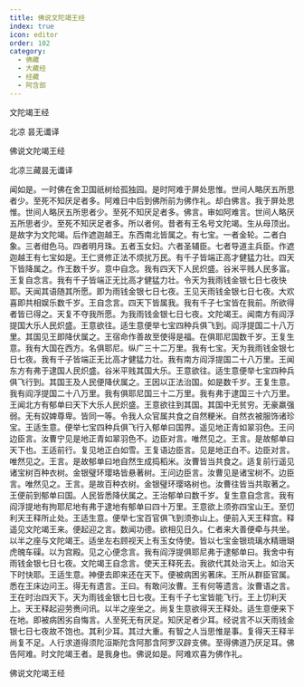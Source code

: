 ```yaml
---
title: 佛说文陀竭王经
index: true
icon: editor
order: 102
category:
  - 佛藏
  - 大藏经
  - 经藏
  - 阿含部
---
```


  文陀竭王经  

北凉 昙无谶译  

佛说文陀竭王经  

北凉三藏昙无谶译  

闻如是。一时佛在舍卫国祇树给孤独园。是时阿难于屏处思惟。世间人略厌五所思者少。至死不知厌足者多。阿难日中后到佛所前为佛作礼。却白佛言。我于屏处思惟。世间人略厌五所思者少。至死不知厌足者多。佛言。审如阿难言。世间人略厌五所思者少。至死不知厌足者多。所以者何。昔者有王名号文陀竭。生从母顶出。是故字为文陀竭。后作遮迦越王。东西南北皆属之。有七宝。一者金轮。二者白象。三者绀色马。四者明月珠。五者玉女妇。六者圣辅臣。七者导道主兵臣。作遮迦越王有七宝如是。王仁贤修正法不烦扰万民。有千子皆端正高才健猛力壮。四天下皆降属之。作王数千岁。意中自念。我有四天下人民炽盛。谷米平贱人民多富。王复自念言。我有千子皆端正无比高才健猛力壮。令天为我雨钱金银七日七夜快耶。天闻其语随其所愿。即为雨钱金银七日七夜。王见天雨钱金银七日七夜。大欢喜即共相娱乐数千岁。王自念言。四天下皆属我。我有千子七宝皆在我前。所欲得者皆已得之。天复不夺我所愿。为我雨钱金银七日七夜。文陀竭王。闻南方有阎浮提国大乐人民炽盛。王意欲往。适生意便举七宝四种兵俱飞到。阎浮提国二十八万里。其国见王即降伏属之。王宿命作善故至使得是福。在俱耶尼国数千岁。王复生意。我有大国在西方。名俱耶尼。纵广三十二万里。我有七宝。天为我雨钱金银七日七夜。我有千子皆端正无比高才健猛力壮。我有南方阎浮提国二十八万里。王闻东方有弗于逮国人民炽盛。谷米平贱其国大乐。王意欲往。适生意便举七宝四种兵俱飞行到。其国王及人民便降伏属之。王因以正法治国。如是数千岁。王复生意。我有阎浮提国二十八万里。我有俱耶尼国三十二万里。我有弗于逮国三十六万里。王闻北方有郁单曰天下大乐人民炽盛。王意欲往到其国。其国中无贫穷。无豪羸强弱。无有奴婢尊卑。皆同一等。令我人众官属共食之自然粳米。自然衣被服饰诸珍宝。王适生意。便举七宝四种兵俱飞行入郁单曰国界。遥见地正青如翠羽色。王问边臣言。汝曹宁见是地正青如翠羽色不。边臣对言。唯然见之。王言。是故郁单曰天下也。王适前行。复见地正白如雪。王复语边臣言。见是地正白不。边臣对言。唯然见之。王言。是故郁单曰地自然生成捣稻米。汝曹皆当共食之。适复前行遥见诸宝树百种衣树。金银璧环璎珞皆悬著树。王问边臣言。汝曹见是诸宝树不。边臣言。唯然见之。王言。是故百种衣树。金银璧环璎珞树也。汝曹往皆当共取著之。王便前到郁单曰国。人民皆悉降伏属之。王治郁单曰数千岁。复生意自念言。我有阎浮提地有拘耶尼地有弗于逮地有郁单曰四十万里。王意欲上须弥四宝山王。至忉利天王释所止处。王适生意。便举七宝百官俱飞到须弥山上。便前入天王释宫。释遥见文陀竭王来。便起迎之言。数闻功德。欲相见日久。仁者来大善便牵与共坐。以半之座与文陀竭王。适坐左右顾视天上有玉女侍使。皆以七宝金银琉璃水精珊瑚虎魄车磲。以为宫殿。见之心便念言。我有阎浮提俱耶尼弗于逮郁单曰。我舍中有雨钱金银七日七夜。文陀竭王自念言。使天王释死去。我欲代其处治天上。如治天下时快耶。王适生意。神便去即来还在天下。便被病困劣著床。王所从群臣官属。悉在王床边问王。得无有遗言。王曰。有敢问汝曹。王有何等遗言。汝曹语之言。王在时治四天下。天为雨钱金银七日七夜。王有千子七宝皆能飞行。王上忉利天上。天王释起迎劳赉问讯。以半之座坐之。尚复生意欲得天王释处。适生意便来下在地。即被病困劣自悔言。人至死无有厌足。知厌足者少耳。经说言不以天雨钱金银七日七夜故不饱也。其利少耳。其过大重。有智之人当思惟是事。复得天王释半尚复不足。人行求道得须陀洹斯陀含阿那含阿罗汉辟支佛。至得佛道乃厌足耳。佛告阿难。时文陀竭王者。是我身也。佛说如是。阿难欢喜为佛作礼。  

佛说文陀竭王经  
